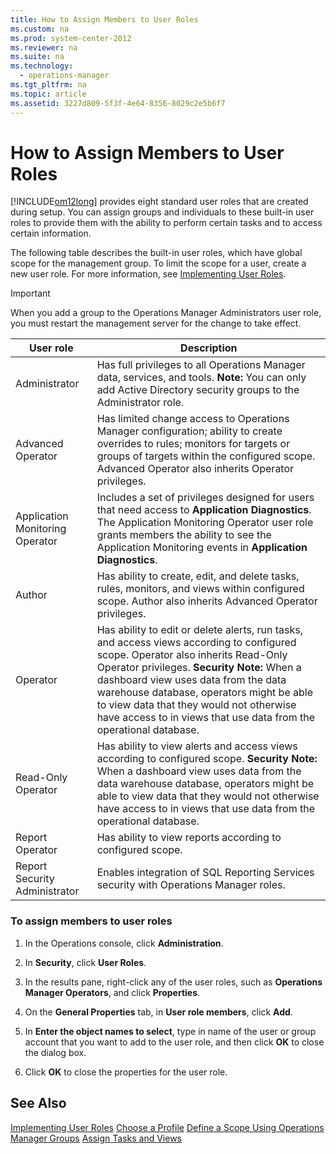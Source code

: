 ```yaml
---
title: How to Assign Members to User Roles
ms.custom: na
ms.prod: system-center-2012
ms.reviewer: na
ms.suite: na
ms.technology: 
  - operations-manager
ms.tgt_pltfrm: na
ms.topic: article
ms.assetid: 3227d809-5f3f-4e64-8356-8029c2e5b6f7
---
```

# How to Assign Members to User Roles
[!INCLUDE[om12long](../Token/om12long_md.md)] provides eight standard user roles that are created during setup. You can assign groups and individuals to these built\-in user roles to provide them with the ability to perform certain tasks and to access certain information.

The following table describes the built\-in user roles, which have global scope for the management group. To limit the scope for a user, create a new user role. For more information, see [Implementing User Roles](../Topic/Implementing-User-Roles.md).

> [!IMPORTANT]
> When you add a group to the Operations Manager Administrators user role, you must restart the management server for the change to take effect.

|User role|Description|
|-------------|---------------|
|Administrator|Has full privileges to all Operations Manager data, services, and tools. **Note:** You can only add Active Directory security groups to the Administrator role.|
|Advanced Operator|Has limited change access to Operations Manager configuration; ability to create overrides to rules; monitors for targets or groups of targets within the configured scope. Advanced Operator also inherits Operator privileges.|
|Application Monitoring Operator|Includes a set of privileges designed for users that need access to **Application Diagnostics**. The Application Monitoring Operator user role grants members the ability to see the Application Monitoring events in **Application Diagnostics**.|
|Author|Has ability to create, edit, and delete tasks, rules, monitors, and views within configured scope. Author also inherits Advanced Operator privileges.|
|Operator|Has ability to edit or delete alerts, run tasks, and access views according to configured scope. Operator also inherits Read\-Only Operator privileges. **Security Note:** When a dashboard view uses data from the data warehouse database, operators might be able to view data that they would not otherwise have access to in views that use data from the operational database.|
|Read\-Only Operator|Has ability to view alerts and access views according to configured scope. **Security Note:** When a dashboard view uses data from the data warehouse database, operators might be able to view data that they would not otherwise have access to in views that use data from the operational database.|
|Report Operator|Has ability to view reports according to configured scope.|
|Report Security Administrator|Enables integration of SQL Reporting Services security with Operations Manager roles.|

### To assign members to user roles

1.  In the Operations console, click **Administration**.

2.  In **Security**, click **User Roles**.

3.  In the results pane, right\-click any of the user roles, such as **Operations Manager Operators**, and click **Properties**.

4.  On the **General Properties** tab, in **User role members**, click **Add**.

5.  In **Enter the object names to select**, type in name of the user or group account that you want to add to the user role, and then click **OK** to close the dialog box.

6.  Click **OK** to close the properties for the user role.

## See Also
[Implementing User Roles](../Topic/Implementing-User-Roles.md)
[Choose a Profile](../Topic/Choose-a-Profile.md)
[Define a Scope Using Operations Manager Groups](../Topic/Define-a-Scope-Using-Operations-Manager-Groups.md)
[Assign Tasks and Views](../Topic/Assign-Tasks-and-Views.md)

